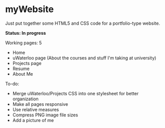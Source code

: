 myWebsite
=========

Just put together some HTML5 and CSS code for a portfolio-type website.

**Status: In progress**

Working pages: 5
  - Home
  - uWaterloo page (About the courses and stuff I'm taking at university)
  - Projects page
  - Resume
  - About Me
  
To-do:
  - Merge uWaterloo/Projects CSS into one stylesheet for better organization
  - Make all pages responsive
  - Use relative measures
  - Compress PNG image file sizes
  - Add a picture of me

